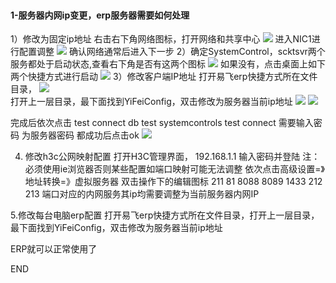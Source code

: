 ![]()
#### 1-服务器内网ip变更，erp服务器需要如何处理
1）修改为固定ip地址
右击右下角网络图标，打开网络和共享中心
![](http://ww1.sinaimg.cn/large/005Lei8Jly1gdvz4mm17oj308m04f3yy.jpg)
进入NIC1进行配置调整
![](http://ww1.sinaimg.cn/large/005Lei8Jly1gdvz777z4tj30ip0apacb.jpg)
确认网络通常后进入下一步
2）确定SystemControl，scktsvr两个服务都处于启动状态,查看右下角是否有这两个图标
![](http://ww1.sinaimg.cn/large/005Lei8Jly1gdvzb4hqwyj30dq07o0th.jpg)
如果没有，点击桌面上如下两个快捷方式进行启动
![](http://ww1.sinaimg.cn/large/005Lei8Jly1gdvzdqchlkj308i07idh1.jpg)
3）修改客户端IP地址
    打开易飞erp快捷方式所在文件目录，
   ![](http://ww1.sinaimg.cn/large/005Lei8Jly1gdvzfnxokmj30bc0fd77w.jpg)   
    打开上一层目录，最下面找到YiFeiConfig，双击修改为服务器当前ip地址
   ![](http://ww1.sinaimg.cn/large/005Lei8Jly1gdvzggk1z5j30t10krtk9.jpg)
   ![](http://ww1.sinaimg.cn/large/005Lei8Jly1gdvzgy00s8j30mz04ygnv.jpg)

   完成后依次点击
    test connect db
                test systemcontrols
                test connect  需要输入密码 为服务器密码
                都成功后点击ok
   ![](http://ww1.sinaimg.cn/large/005Lei8Jly1gdvzjb2og7j30lg0e7435.jpg)
   
4. 修改h3c公网映射配置
打开H3C管理界面，
192.168.1.1
输入密码并登陆
注：必须使用ie浏览器否则某些配置如端口映射可能无法调整
依次点击高级设置=》地址转换=》虚拟服务器
双击操作下的编辑图标
211 81 8088 8089 1433 212 213
端口对应的内网服务其ip均需要调整为当前服务器内网IP

5.修改每台电脑erp配置
打开易飞erp快捷方式所在文件目录，打开上一层目录，最下面找到YiFeiConfig，双击修改为服务器当前ip地址

ERP就可以正常使用了

END